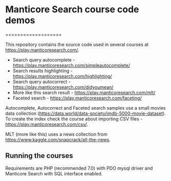 # Manticore Search course code demos
===================

This repository contains the source code used in several courses at https://play.manticoresearch.com/.

- Search query autocomplete - https://play.manticoresearch.com/simpleautocomplete/
- Search results highlighting - https://play.manticoresearch.com/highlighting/
- Search query autocorrect - https://play.manticoresearch.com/didyoumean/
- More like this search result - https://play.manticoresearch.com/mlt/
- Faceted search - https://play.manticoresearch.com/faceting/

Autocomplete, Autocorrect and Faceted search samples use a small movies data collection (https://data.world/data-society/imdb-5000-movie-dataset).
To create the index check the course about importing CSV files - https://play.manticoresearch.com/csv/.

MLT (more like this) uses a news collection from https://www.kaggle.com/snapcrack/all-the-news.

Running the courses
-------------------

Requirements are PHP (recommended 7.0) with PDO mysql driver and Manticore Search with SQL interface enabled.
